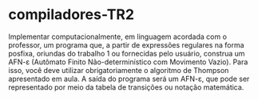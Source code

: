 # compiladores-TR2


Implementar computacionalmente, em linguagem acordada com o professor, um programa que, a partir de expressões regulares na forma posfixa, oriundas
do trabalho 1 ou fornecidas pelo usuário, construa um AFN-ɛ (Autômato Finito Não-determinístico com Movimento Vazio). Para isso, você deve utilizar
obrigatoriamente o algoritmo de Thompson apresentado em aula. A saída do programa será um AFN-ɛ, que pode ser representado por meio da tabela de
transições ou notação matemática.
